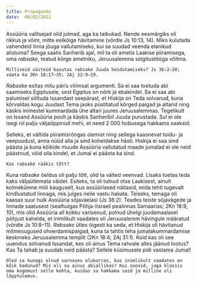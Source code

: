 ```yaml
---
title: Propaganda 
date:  08/02/2021  
---
```


Assüüria valitsejad olid julmad, aga ka taibukad. Nende eesmärgiks oli rikkus ja võim, mitte eelkõige hävitamine (võrdle Js 10:13, 14). Miks kulutada vahendeid linna jõuga vallutamiseks, kui sa suudad veenda elanikud alistuma? Seega saatis Sanherib ajal, mil ta oli ametis Laakise piiramisega, oma _rabsake_, teatud kõrge ametniku, Jeruusalemma selgitustööga võitma.

`Milliseid väiteid kasutas rabsake Juuda heidutamiseks? Js 36:2–20; vaata ka 2Kn 18:17–35; 2Aj 32:9–19.`

_Rabsake_ esitas mitu päris võimsat argumenti. Sa ei saa toetuda abi saamiseks Egiptusele, sest Egiptus on nõrk ja ebakindel. Sa ei saa abi palumisel sõltuda Issandast seepärast, et Hiskija on Teda solvanud, kuna kõrvaldas kogu Juudast Tema jaoks püstitatud kõrged paigad ja altarid ning käskis inimestel kummardada ühe altari juures Jeruusalemmas. Tegelikult on Issand Assüüria poolt ja käskis Sanheribil Juuda purustada. Sul ei ole isegi nii palju väljaõppinud mehi, et need 2 000 hobusega hakkama saaksid.

Selleks, et vältida piiramisrõngas olemist ning sellega kaasnevat toidu- ja veepuudust, anna nüüd alla ja sind koheldakse hästi. Hiskija ei saa sind päästa ja kuna kõikide muude Assüüria vallutatud maade jumalad ei ole neid päästnud, võid olla kindel, et Jumal ei päästa ka sind.

`Kas rabsake rääkis tõtt?`

Kuna _rabsake_ öeldus oli palju tõtt, olid ta väited veenvad. Lisaks toetas teda kaks väljaütlemata väidet. Esiteks, ta oli tulnud otse Laakisest, ainult kolmekümne miili kauguselt, kus assüürlased näitasid, mida tehti tugevalt kindlustatud linnaga, mis julges neile vastu hakata. Teiseks, temaga oli kaasas suur hulk Assüüria sõjaväelasi (Js 36:2). Teades teiste sõjavägede ja linnade saatusest (sealhulgas Põhja-Iisraeli pealinnas Samaarias; 2Kn 18:9, 10), mis olid Assüüria all kokku varisenud, polnud ühelgi juudamaalasel põhjust kahelda, et inimlikult vaadates oli Jeruusalemm hävingule määratud (võrdle Js 10:8–11). _Rabsake_ ütles õigesti ka seda, et Hiskija oli hävitanud mitmesugused ohverdamispaigad, kuna ta tahtis teha jumalakummardamise keskmeks Jeruusalemma templit (2Kn 18:4; 2Aj 31:1). Kuid kas oli see uuendus solvanud Issandat, kes oli ainus Tema rahvale alles jäänud lootus? Kas Ta tahab ja suudab neid päästa? Sellele küsimusele pidi vastama Jumal!

`Oled sa kunagi olnud sarnases olukorras, kus inimlikult vaadates on kõik kadunud? Mis oli su ainus abiallikas? Kui soovid, jaga klassis oma kogemust selle kohta, kuidas sa hakkama said ja milline oli lõpptulemus.`